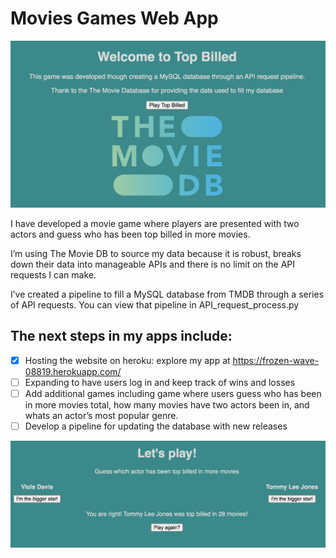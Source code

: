 # Movies Games Web App

![](index_page_image.png)

I have developed a movie game where players are presented with two actors and guess who has been top billed in more movies.

I’m using The Movie DB to source my data because it is robust, breaks down their data into manageable APIs and there is no limit on the API requests I can make. 

I’ve created a pipeline to fill a MySQL database from TMDB through a series of API requests. You can view that pipeline in API_request_process.py 

## The next steps in my apps include:

 - [x] Hosting the website on heroku: explore my app at https://frozen-wave-08819.herokuapp.com/
 - [ ] Expanding to have users log in and keep track of wins and losses
 - [ ] Add additional games including game where users guess who has been in more movies total, how many movies have two actors been in, and whats an actor’s most popular genre. 
 - [ ] Develop a pipeline for updating the database with new releases
 
 ![](top_billed_image.png)
